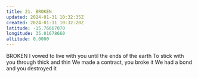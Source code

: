 ```yaml
---
title: 21. BROKEN
updated: 2024-01-31 10:32:35Z
created: 2024-01-31 10:32:20Z
latitude: -15.76667070
longitude: 35.01678660
altitude: 0.0000
---
```


BROKEN
I vowed to live with you until the ends of the earth
To stick with you through thick and thin
We made a contract, you broke it
We had a bond and you destroyed it